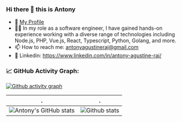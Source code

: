 ### Hi there 👋 this is Antony

- 🌱 [My Profile](https://github.com/antonyagustine/cv/blob/main/readme.md)
- 👨‍💻 In my role as a software engineer, I have gained hands-on experience working with a diverse range of technologies including Node.js, PHP, Vue.js, React, Typescript, Python, Golang, and more.
- 📫 How to reach me: antonyagustineraj@gmail.com
- 💬 Linkedin: https://www.linkedin.com/in/antony-agustine-raj/

<!--   GitHub stats graph -->
### 📈 GitHub Activity Graph:
[![Github activity graph](https://github-readme-activity-graph.cyclic.app/graph?username=antonyagustine&theme=github-compact)](https://github.com/antonyagustine/github-readme-activity-graph)

| .                                                                                                                                       | .                                                                                                                         |
|-----------------------------------------------------------------------------------------------------------------------------------------|---------------------------------------------------------------------------------------------------------------------------|
| ![Antony's GitHub stats](https://github-readme-stats.vercel.app/api?username=antonyagustine&count_private=true&show_icons=true&theme=dark)| ![Github stats](https://github-readme-streak-stats.herokuapp.com/?user=antonyagustine&theme=dark) |
